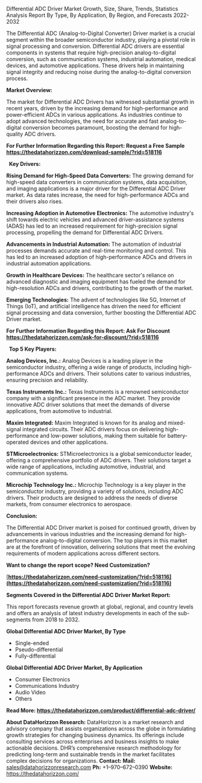 ﻿Differential ADC Driver Market Growth, Size, Share, Trends, Statistics Analysis Report By Type, By Application, By Region, and Forecasts 2022-2032

The Differential ADC (Analog-to-Digital Converter) Driver market is a crucial segment within the broader semiconductor industry, playing a pivotal role in signal processing and conversion. Differential ADC drivers are essential components in systems that require high-precision analog-to-digital conversion, such as communication systems, industrial automation, medical devices, and automotive applications. These drivers help in maintaining signal integrity and reducing noise during the analog-to-digital conversion process.

**Market Overview:**

The market for Differential ADC Drivers has witnessed substantial growth in recent years, driven by the increasing demand for high-performance and power-efficient ADCs in various applications. As industries continue to adopt advanced technologies, the need for accurate and fast analog-to-digital conversion becomes paramount, boosting the demand for high-quality ADC drivers.

**For Further Information Regarding this Report: Request a Free Sample <https://thedatahorizzon.com/download-sample/?rid=518116>** 

` `**Key Drivers:**

**Rising Demand for High-Speed Data Converters:** The growing demand for high-speed data converters in communication systems, data acquisition, and imaging applications is a major driver for the Differential ADC Driver market. As data rates increase, the need for high-performance ADCs and their drivers also rises.

**Increasing Adoption in Automotive Electronics:** The automotive industry's shift towards electric vehicles and advanced driver-assistance systems (ADAS) has led to an increased requirement for high-precision signal processing, propelling the demand for Differential ADC Drivers.

**Advancements in Industrial Automation:** The automation of industrial processes demands accurate and real-time monitoring and control. This has led to an increased adoption of high-performance ADCs and drivers in industrial automation applications.

**Growth in Healthcare Devices:** The healthcare sector's reliance on advanced diagnostic and imaging equipment has fueled the demand for high-resolution ADCs and drivers, contributing to the growth of the market.

**Emerging Technologies:** The advent of technologies like 5G, Internet of Things (IoT), and artificial intelligence has driven the need for efficient signal processing and data conversion, further boosting the Differential ADC Driver market.

**For Further Information Regarding this Report: Ask For Discount <https://thedatahorizzon.com/ask-for-discount/?rid=518116>** 

` `**Top 5 Key Players:**

**Analog Devices, Inc.:** Analog Devices is a leading player in the semiconductor industry, offering a wide range of products, including high-performance ADCs and drivers. Their solutions cater to various industries, ensuring precision and reliability.

**Texas Instruments Inc.:** Texas Instruments is a renowned semiconductor company with a significant presence in the ADC market. They provide innovative ADC driver solutions that meet the demands of diverse applications, from automotive to industrial.

**Maxim Integrated:** Maxim Integrated is known for its analog and mixed-signal integrated circuits. Their ADC drivers focus on delivering high-performance and low-power solutions, making them suitable for battery-operated devices and other applications.

**STMicroelectronics:** STMicroelectronics is a global semiconductor leader, offering a comprehensive portfolio of ADC drivers. Their solutions target a wide range of applications, including automotive, industrial, and communication systems.

**Microchip Technology Inc.:** Microchip Technology is a key player in the semiconductor industry, providing a variety of solutions, including ADC drivers. Their products are designed to address the needs of diverse markets, from consumer electronics to aerospace.

**Conclusion:**

The Differential ADC Driver market is poised for continued growth, driven by advancements in various industries and the increasing demand for high-performance analog-to-digital conversion. The top players in this market are at the forefront of innovation, delivering solutions that meet the evolving requirements of modern applications across different sectors.

**Want to change the report scope? Need Customization?**

[**https://thedatahorizzon.com/need-customization/?rid=518116](https://thedatahorizzon.com/need-customization/?rid=518116)** 

**Segments Covered in the Differential ADC Driver Market Report:**

This report forecasts revenue growth at global, regional, and country levels and offers an analysis of latest industry developments in each of the sub-segments from 2018 to 2032.

**Global Differential ADC Driver Market, By Type**

- Single-ended
- Pseudo-differential
- Fully-differential

**Global Differential ADC Driver Market, By Application**

- Consumer Electronics
- Communications Industry
- Audio Video
- Others

**Read More: <https://thedatahorizzon.com/product/differential-adc-driver/>** 

**About DataHorizzon Research:**DataHorizzon is a market research and advisory company that assists organizations across the globe in formulating growth strategies for changing business dynamics. Its offerings include consulting services across enterprises and business insights to make actionable decisions. DHR’s comprehensive research methodology for predicting long-term and sustainable trends in the market facilitates complex decisions for organizations.**Contact:Mail:** <sales@datahorizzonresearch.com> **Ph:** +1–970–672–0390**Website:** <https://thedatahorizzon.com/> 

